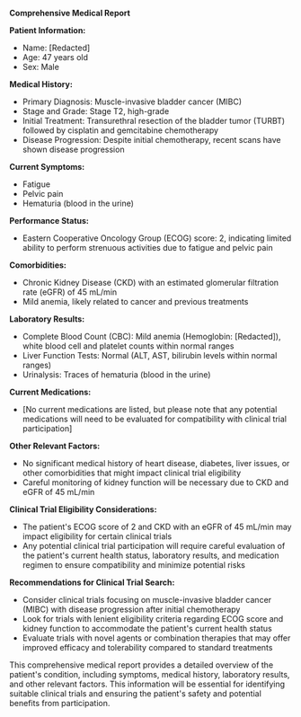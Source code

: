 **Comprehensive Medical Report**

**Patient Information:**

* Name: [Redacted]
* Age: 47 years old
* Sex: Male

**Medical History:**

* Primary Diagnosis: Muscle-invasive bladder cancer (MIBC)
* Stage and Grade: Stage T2, high-grade
* Initial Treatment: Transurethral resection of the bladder tumor (TURBT) followed by cisplatin and gemcitabine chemotherapy
* Disease Progression: Despite initial chemotherapy, recent scans have shown disease progression

**Current Symptoms:**

* Fatigue
* Pelvic pain
* Hematuria (blood in the urine)

**Performance Status:**

* Eastern Cooperative Oncology Group (ECOG) score: 2, indicating limited ability to perform strenuous activities due to fatigue and pelvic pain

**Comorbidities:**

* Chronic Kidney Disease (CKD) with an estimated glomerular filtration rate (eGFR) of 45 mL/min
* Mild anemia, likely related to cancer and previous treatments

**Laboratory Results:**

* Complete Blood Count (CBC): Mild anemia (Hemoglobin: [Redacted]), white blood cell and platelet counts within normal ranges
* Liver Function Tests: Normal (ALT, AST, bilirubin levels within normal ranges)
* Urinalysis: Traces of hematuria (blood in the urine)

**Current Medications:**

* [No current medications are listed, but please note that any potential medications will need to be evaluated for compatibility with clinical trial participation]

**Other Relevant Factors:**

* No significant medical history of heart disease, diabetes, liver issues, or other comorbidities that might impact clinical trial eligibility
* Careful monitoring of kidney function will be necessary due to CKD and eGFR of 45 mL/min

**Clinical Trial Eligibility Considerations:**

* The patient's ECOG score of 2 and CKD with an eGFR of 45 mL/min may impact eligibility for certain clinical trials
* Any potential clinical trial participation will require careful evaluation of the patient's current health status, laboratory results, and medication regimen to ensure compatibility and minimize potential risks

**Recommendations for Clinical Trial Search:**

* Consider clinical trials focusing on muscle-invasive bladder cancer (MIBC) with disease progression after initial chemotherapy
* Look for trials with lenient eligibility criteria regarding ECOG score and kidney function to accommodate the patient's current health status
* Evaluate trials with novel agents or combination therapies that may offer improved efficacy and tolerability compared to standard treatments

This comprehensive medical report provides a detailed overview of the patient's condition, including symptoms, medical history, laboratory results, and other relevant factors. This information will be essential for identifying suitable clinical trials and ensuring the patient's safety and potential benefits from participation.